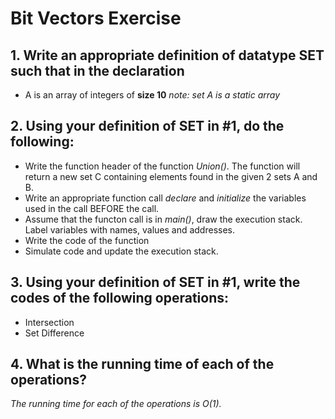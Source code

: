 # Bit Vectors Exercise

## 1. Write an appropriate definition of datatype SET such that in the declaration
- A is an array of integers of **size 10** *note: set A is a static array*

## 2. Using your definition of SET in #1, do the following:
- Write the function header of the function *Union()*. The function will return a new set C containing elements found in the given 2 sets A and B.
- Write an appropriate function call *declare* and *initialize* the variables used in the call BEFORE the call.
- Assume that the functon call is in *main()*, draw the execution stack. Label variables with names, values and addresses.
- Write the code of the function
- Simulate code and update the execution stack.

## 3. Using your definition of SET in #1, write the codes of the following operations:
- Intersection
- Set Difference

## 4. What is the running time of each of the operations?
*The running time for each of the operations is O(1).*